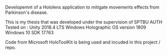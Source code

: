 ﻿Developemnt of a Hololens application to mitigate movements effects from Parkinson's disease.

This is my thesis that was developed under the supervision of SPTBU AUTH
Tested on :
Unity 2018.4 LTS
Windows Holographic OS version 1809
Windows 10 SDK 17763

Code from Microsoft HoloToolKit is being used and incuded in this project / repo.
